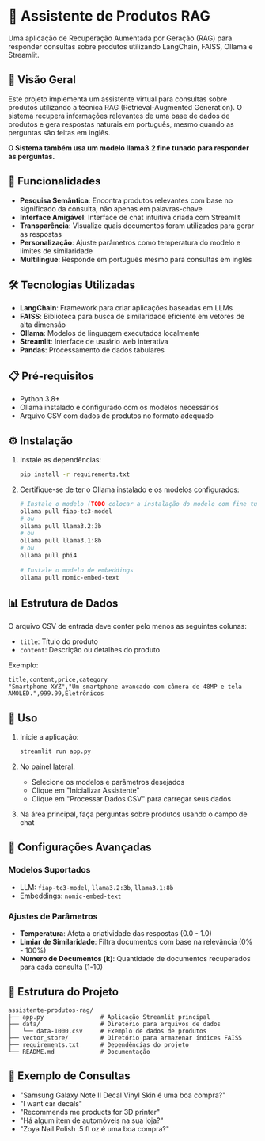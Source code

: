 # 🛒 Assistente de Produtos RAG

Uma aplicação de Recuperação Aumentada por Geração (RAG) para responder consultas sobre produtos utilizando LangChain, FAISS, Ollama e Streamlit.

## 📌 Visão Geral

Este projeto implementa um assistente virtual para consultas sobre produtos utilizando a técnica RAG (Retrieval-Augmented Generation). O sistema recupera informações relevantes de uma base de dados de produtos e gera respostas naturais em português, mesmo quando as perguntas são feitas em inglês.

**O Sistema também usa um modelo llama3.2 fine tunado para responder as perguntas.**

## 🚀 Funcionalidades

- **Pesquisa Semântica**: Encontra produtos relevantes com base no significado da consulta, não apenas em palavras-chave
- **Interface Amigável**: Interface de chat intuitiva criada com Streamlit
- **Transparência**: Visualize quais documentos foram utilizados para gerar as respostas
- **Personalização**: Ajuste parâmetros como temperatura do modelo e limites de similaridade
- **Multilíngue**: Responde em português mesmo para consultas em inglês

## 🛠️ Tecnologias Utilizadas

- **LangChain**: Framework para criar aplicações baseadas em LLMs
- **FAISS**: Biblioteca para busca de similaridade eficiente em vetores de alta dimensão
- **Ollama**: Modelos de linguagem executados localmente
- **Streamlit**: Interface de usuário web interativa
- **Pandas**: Processamento de dados tabulares

## 📋 Pré-requisitos

- Python 3.8+
- Ollama instalado e configurado com os modelos necessários
- Arquivo CSV com dados de produtos no formato adequado

## ⚙️ Instalação

1. Instale as dependências:
   ```bash
   pip install -r requirements.txt
   ```

2. Certifique-se de ter o Ollama instalado e os modelos configurados:
   ```bash
   # Instale o modelo (TODO colocar a instalação do modelo com fine tuning)
   ollama pull fiap-tc3-model
   # ou
   ollama pull llama3.2:3b
   # ou
   ollama pull llama3.1:8b
   # ou
   ollama pull phi4
      
   # Instale o modelo de embeddings
   ollama pull nomic-embed-text
   ```

## 📊 Estrutura de Dados

O arquivo CSV de entrada deve conter pelo menos as seguintes colunas:
- `title`: Título do produto
- `content`: Descrição ou detalhes do produto

Exemplo:
```csv
title,content,price,category
"Smartphone XYZ","Um smartphone avançado com câmera de 48MP e tela AMOLED.",999.99,Eletrônicos
```

## 🚀 Uso

1. Inicie a aplicação:
   ```bash
   streamlit run app.py
   ```

2. No painel lateral:
   - Selecione os modelos e parâmetros desejados
   - Clique em "Inicializar Assistente"
   - Clique em "Processar Dados CSV" para carregar seus dados

3. Na área principal, faça perguntas sobre produtos usando o campo de chat

## 🔧 Configurações Avançadas

### Modelos Suportados
- LLM: `fiap-tc3-model`, `llama3.2:3b`, `llama3.1:8b`
- Embeddings: `nomic-embed-text`

### Ajustes de Parâmetros
- **Temperatura**: Afeta a criatividade das respostas (0.0 - 1.0)
- **Limiar de Similaridade**: Filtra documentos com base na relevância (0% - 100%)
- **Número de Documentos (k)**: Quantidade de documentos recuperados para cada consulta (1-10)

## 📁 Estrutura do Projeto

```
assistente-produtos-rag/
├── app.py                # Aplicação Streamlit principal
├── data/                 # Diretório para arquivos de dados
│   └── data-1000.csv     # Exemplo de dados de produtos
├── vector_store/         # Diretório para armazenar índices FAISS
├── requirements.txt      # Dependências do projeto
└── README.md             # Documentação
```

## 📝 Exemplo de Consultas

- "Samsung Galaxy Note II Decal Vinyl Skin é uma boa compra?"
- "I want car decals"
- "Recommends me products for 3D printer"
- "Há algum item de automóveis na sua loja?"
- "Zoya Nail Polish .5 fl oz é uma boa compra?"